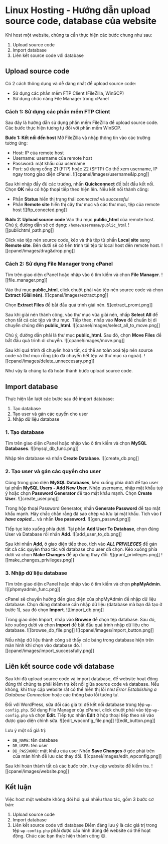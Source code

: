 # Linux Hosting - Hướng dẫn upload source code, database của website
Khi host một website, chúng ta cần thực hiện các bước chung như sau:
1. Upload source code
2. Import database
3. Liên kết source code với database
## Upload source code
Có 2 cách thông dụng và dễ dàng nhất để upload source code:
- Sử dụng các phần mềm FTP Client (FileZilla, WinSCP)
- Sử dụng chức năng File Manager trong cPanel
### Cách 1: Sử dụng các phần mềm FTP Client
Sau đây là hướng dẫn sử dụng phần mềm FileZilla để upload source code. Các bước thực hiện tương tự đối với phần mềm WinSCP.

**Bước 1: Kết nối đến host**
Mở FileZilla và nhập thông tin vào các trường tương ứng:
- Host: IP của remote host
- Username: username của remote host
- Password: mật khẩu của username
- Port: sử dụng cổng 21 (FTP) hoặc 22 (SFTP)
Có thể xem username, IP ngay trong giao diện cPanel.
![[cpanel/images/username&ip.png]]

Sau khi nhập đầy đủ các trường, nhấn **Quickconnect** để bắt đầu kết nối.
Chọn **OK** nếu có hộp thoại tiếp theo hiện lên.
Nếu kết nối thành công:
- Phần **Status** hiển thị trạng thái *connected* và *successful*
- Phần **Remote site** hiển thị cây thư mục và các thư mục, tệp của remote host
![[ftp_conected.png]]

**Bước 2: Upload source code**
Vào thư mục **public_html** của remote host.
Chú ý, đường dẫn sẽ có dạng: `/home/username/public_html`
![[publichtml_path.png]]

Click vào tệp nén source code, kéo và thả tệp từ phần **Local site** sang **Remote site**. Bên dưới sẽ có tiến trình tải tệp từ local host đến remote host.
![[cpanel/images/drag&drop.png]]
### Cách 2: Sử dụng File Manager trong cPanel
Tìm trên giao diện cPanel hoặc nhập vào ô tìm kiếm và chọn **File Manager**.
![[file_manager.png]]

Vào thư mục **public_html**, click chuột phải vào tệp nén source code và chọn **Extract (Giải nén)**.
![[cpanel/images/extract.png]]

Chọn **Extract Files** để bắt đầu quá trình giải nén.
![[extract_promt.png]]

Sau khi giải nén thành công, vào thư mục vừa giải nén, nhấp **Select All** để chọn tất cả các tệp và thư mục. Tiếp theo, nhấp vào **Move** để chuẩn bị di chuyển chúng đến **public_html**.
![[cpanel/images/select_all_to_move.png]]

Chú ý, đường dẫn phải là thư mục **public_html**. Sau đó, chọn **Move Files** để bắt đầu quá trình di chuyển.
![[cpanel/images/move.png]]

Sau khi quá trình di chuyển hoàn tất, có thể an toàn xoá tệp nén source code và thư mục rỗng (do đã chuyển hết tệp và thư mục ra ngoài).
![[cpanel/images/delete_unneccesary.png]]

Như vậy là chúng ta đã hoàn thành bước upload source code.
## Import database
Thực hiện lần lượt các bước sau để import database:
1. Tạo database
2. Tạo user và gán các quyền cho user
3. Nhập dữ liệu database
### 1. Tạo database
Tìm trên giao diện cPanel hoặc nhập vào ô tìm kiếm và chọn **MySQL Databases**.
![[mysql_db_func.png]]

Nhập tên database và nhấn **Create Database**.
![[create_db.png]]

### 2. Tạo user và gán các quyền cho user
Cũng trong giao diện **MySQL Databases**, kéo xuống phía dưới để tạo user tại phần **MySQL Users - Add New User**.
Nhập username, nhập mật khẩu tuỳ ý hoặc chọn **Password Generator** để tạo mật khẩu mạnh. Chọn **Create User**.
![[create_user.png]]

Trong hộp thoại Password Generator, nhấn **Generate Password** để tạo mật khẩu mạnh. Hãy chắc chắn rằng đã sao chép và lưu lại mật khẩu. Tích vào ***I have copied...*** và nhấn **Use password**.
![[gen_passwd.png]]

Tiếp tục kéo xuống phía dưới. Tại phần **Add User To Database**, chọn đúng User và Database rồi nhấn **Add**.
![[add_user_to_db.png]]

Sau khi nhấn **Add**, ở giao diện tiếp theo, tích vào ***ALL PRIVILEGES*** để gán tất cả các quyền thao tác với database cho user đã chọn. Kéo xuống phía dưới và chọn **Make Changes** để áp dụng thay đổi.
![[grant_privileges.png]]
![[make_changes_privileges.png]]
### 3. Nhập dữ liệu database
Tìm trên giao diện cPanel hoặc nhập vào ô tìm kiếm và chọn **phpMyAdmin**.
![[phpmyadmin_func.png]]

cPanel sẽ chuyển hướng đến giao diện của phpMyAdmin để nhập dữ liệu database.
Chọn đúng database cần nhập dữ liệu (database mà bạn đã tạo ở bước 1), sau đó chọn **Import**.
![[import_db.png]]

Trong giao diện Import, nhấp vào **Browse** để chọn tệp database. Sau đó, kéo xuống dưới và chọn **Import** để bắt đầu quá trình nhập dữ liệu cho database.
![[browse_db_file.png]]
![[cpanel/images/import_button.png]]

Nếu nhập dữ liệu thành công sẽ thấy các bảng trong database hiện trên màn hình khi chọn vào database đó.
![[cpanel/images/import_successfully.png]]
## Liên kết source code với database
Sau khi đã upload source code và import database, để website hoạt động đúng thì chúng ta phải kiểm tra kết nối giữa source code và database. Nếu không, khi truy cập website rất có thể hiển thị lỗi như *Error Establishing a Database Connection* hoặc các thông báo lỗi tương tự.

Đối với WordPress, sửa đổi các giá trị để kết nối database trong tệp `wp-config.php`.
Sử dụng File Manager của cPanel, click chuột phải vào tệp `wp-config.php` và chọn **Edit**. Tiếp tục nhấn **Edit** ở hộp thoại tiếp theo sẽ vào được giao diện chỉnh sửa.
![[edit_wpconfig_file.png]]
![[edit_button.png]]

Lưu ý một số giá trị:
- `DB_NAME`: tên database
- `DB_USER`: tên user
- `DB_PASSWORD`: mật khẩu của user
Nhấn **Save Changes** ở góc phải trên của màn hình để lưu các thay đổi.
![[cpanel/images/edit_wpconfig.png]]

Sau khi hoàn thành tất cả các bước trên, truy cập website để kiểm tra.
![[cpanel/images/website.png]]
## Kết luận
Việc host một website không đòi hỏi quá nhiều thao tác, gồm 3 bước cơ bản:
1. Upload source code
2. Import database
3. Liên kết source code với database
Điểm đáng lưu ý là các giá trị trong tệp `wp-config.php` phải được cấu hình đúng để website có thể hoạt động.
Chúc các bạn thực hiện thành công 😊.